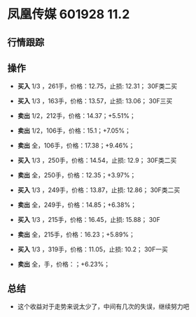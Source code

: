 # 凤凰传媒 601928 11.2

## 行情跟踪
  
## 操作
  - **买入** 1/3 ，261手，价格：12.75，止损: 12.31； 30F类二买
  - **买入** 1/3 ，163手，价格：13.57，止损: 13.06； 30F三买
  - **卖出** 1/2，212手，价格：14.37；+5.51%；
  - **卖出** 1/2，106手，价格：15.1；+7.05%；
  - **卖出** 全，106手，价格：17.38；+9.46%；

  - **买入** 1/3 ，250手，价格：14.54，止损: 12.9； 30F类二买
  - **卖出** 全，250手，价格：12.35；+3.97%；

  - **买入** 1/3 ，249手，价格：13.87，止损: 12.86； 30F类二买
  - **卖出** 全，249手，价格：14.85；+6.38%；

  - **买入** 1/3 ，215手，价格：16.45，止损: 15.88； 30F
  - **卖出** 全，215手，价格：16.23；+5.89%；

  - **买入** 1/3 ，319手，价格：11.05，止损: 10.2； 30F一买
  - **卖出** 全，手，价格：；+6.23%；


## 总结
  - 这个收益对于走势来说太少了，中间有几次的失误，继续努力吧